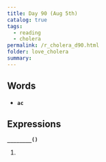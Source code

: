 ```yaml
---
title: Day 90 (Aug 5th)
catalog: true
tags: 
  - reading
  - cholera
permalink: /r_cholera_d90.html
folder: love_cholera
summary: 
---
```


## Words

-   <b data-toggle="tooltip" data-original-title="{{site.data.glossary.ac}}">`ac`</b>



## Expressions

<b data-toggle="tooltip" data-original-title="{{site.data.answers.90_a}}">`________()`</b>

1.  